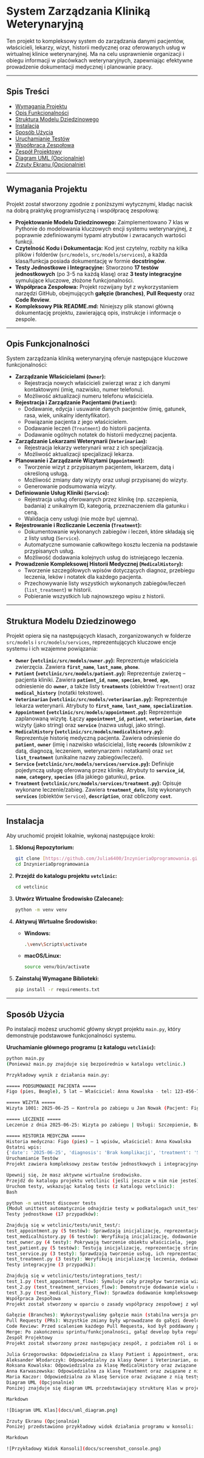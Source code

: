# **System Zarządzania Kliniką Weterynaryjną**

Ten projekt to kompleksowy system do zarządzania danymi pacjentów, właścicieli, lekarzy, wizyt, historii medycznej oraz oferowanych usług w wirtualnej klinice weterynaryjnej. Ma na celu usprawnienie organizacji i obiegu informacji w placówkach weterynaryjnych, zapewniając efektywne prowadzenie dokumentacji medycznej i planowanie pracy.

---

## **Spis Treści**
* [Wymagania Projektu](#wymagania-projektu)
* [Opis Funkcjonalności](#opis-funkcjonalności)
* [Struktura Modelu Dziedzinowego](#struktura-modelu-dziedzinowego)
* [Instalacja](#instalacja)
* [Sposób Użycia](#sposób-użycia)
* [Uruchamianie Testów](#uruchamianie-testów)
* [Współpraca Zespołowa](#współpraca-zespołowa)
* [Zespół Projektowy](#zespół-projektowy)
* [Diagram UML (Opcjonalnie)](#diagram-uml-opcjonalnie)
* [Zrzuty Ekranu (Opcjonalnie)](#zrzuty-ekranu-opcjonalnie)

---

## **Wymagania Projektu**

Projekt został stworzony zgodnie z poniższymi wytycznymi, kładąc nacisk na dobrą praktykę programistyczną i współpracę zespołową:

* **Projektowanie Modelu Dziedzinowego:** Zaimplementowano 7 klas w Pythonie do modelowania kluczowych encji systemu weterynaryjnej, z poprawnie zdefiniowanymi typami atrybutów i zwracanych wartości funkcji.
* **Czytelność Kodu i Dokumentacja:** Kod jest czytelny, rozbity na kilka plików i folderów (`src/models`, `src/models/services`), a każda klasa/funkcja posiada dokumentację w formie **docstringów**.
* **Testy Jednostkowe i Integracyjne:** Stworzono **17 testów jednostkowych** (po 3-5 na każdą klasę) oraz **3 testy integracyjne** symulujące kluczowe, złożone funkcjonalności.
* **Współpraca Zespołowa:** Projekt rozwijany był z wykorzystaniem narzędzi GitHub, obejmujących **gałęzie (branches)**, **Pull Requesty** oraz **Code Review**.
* **Kompleksowy Plik README.md:** Niniejszy plik stanowi główną dokumentację projektu, zawierającą opis, instrukcje i informacje o zespole.

---

## **Opis Funkcjonalności**

System zarządzania kliniką weterynaryjną oferuje następujące kluczowe funkcjonalności:

* **Zarządzanie Właścicielami (`Owner`):**
    * Rejestracja nowych właścicieli zwierząt wraz z ich danymi kontaktowymi (imię, nazwisko, numer telefonu).
    * Możliwość aktualizacji numeru telefonu właściciela.
* **Rejestracja i Zarządzanie Pacjentami (`Patient`):**
    * Dodawanie, edycja i usuwanie danych pacjentów (imię, gatunek, rasa, wiek, unikalny identyfikator).
    * Powiązanie pacjenta z jego właścicielem.
    * Dodawanie leczeń (`Treatment`) do historii pacjenta.
    * Dodawanie ogólnych notatek do historii medycznej pacjenta.
* **Zarządzanie Lekarzami Weterynarii (`Veterinarian`):**
    * Rejestracja lekarzy weterynarii wraz z ich specjalizacją.
    * Możliwość aktualizacji specjalizacji lekarza.
* **Planowanie i Zarządzanie Wizytami (`Appointment`):**
    * Tworzenie wizyt z przypisanym pacjentem, lekarzem, datą i określoną usługą.
    * Możliwość zmiany daty wizyty oraz usługi przypisanej do wizyty.
    * Generowanie podsumowania wizyty.
* **Definiowanie Usług Kliniki (`Service`):**
    * Rejestracja usług oferowanych przez klinikę (np. szczepienia, badania) z unikalnym ID, kategorią, przeznaczeniem dla gatunku i ceną.
    * Walidacja ceny usługi (nie może być ujemna).
* **Rejestrowanie i Rozliczanie Leczenia (`Treatment`):**
    * Dokumentowanie wykonanych zabiegów i leczeń, które składają się z listy usług (`Service`).
    * Automatyczne sumowanie całkowitego kosztu leczenia na podstawie przypisanych usług.
    * Możliwość dodawania kolejnych usług do istniejącego leczenia.
* **Prowadzenie Kompleksowej Historii Medycznej (`MedicalHistory`):**
    * Tworzenie szczegółowych wpisów dotyczących diagnoz, przebiegu leczenia, leków i notatek dla każdego pacjenta.
    * Przechowywanie listy wszystkich wykonanych zabiegów/leczeń (`list_treatment`) w historii.
    * Pobieranie wszystkich lub najnowszego wpisu z historii.

---

## **Struktura Modelu Dziedzinowego**

Projekt opiera się na następujących klasach, zorganizowanych w folderze `src/models` i `src/models/services`, reprezentujących kluczowe encje systemu i ich wzajemne powiązania:

* **`Owner` (`vetclinic/src/models/owner.py`):** Reprezentuje właściciela zwierzęcia. Zawiera **`first_name`**, **`last_name`**, **`phone`**.
* **`Patient` (`vetclinic/src/models/patient.py`):** Reprezentuje zwierzę – pacjenta kliniki. Zawiera **`patient_id`**, **`name`**, **`species`**, **`breed`**, **`age`**, odniesienie do **`owner`**, a także listy **`treatments`** (obiektów `Treatment`) oraz **`medical_history`** (notatki tekstowe).
* **`Veterinarian` (`vetclinic/src/models/veterinarian.py`):** Reprezentuje lekarza weterynarii. Atrybuty to **`first_name`**, **`last_name`**, **`specialization`**.
* **`Appointment` (`vetclinic/src/models/appointment.py`):** Reprezentuje zaplanowaną wizytę. Łączy **`appointment_id`**, **`patient`**, **`veterinarian`**, **`date`** wizyty (jako string) oraz **`service`** (nazwa usługi, jako string).
* **`MedicalHistory` (`vetclinic/src/models/medicalhistory.py`):** Reprezentuje historię medyczną pacjenta. Zawiera odniesienie do **`patient`**, **`owner`** (imię i nazwisko właściciela), listę **`records`** (słowników z datą, diagnozą, leczeniem, weterynarzem i notatkami) oraz `set` **`list_treatment`** (unikalne nazwy zabiegów/leczeń).
* **`Service` (`vetclinic/src/models/services/service.py`):** Definiuje pojedynczą usługę oferowaną przez klinikę. Atrybuty to **`service_id`**, **`name`**, **`category`**, **`species`** (dla jakiego gatunku), **`price`**.
* **`Treatment` (`vetclinic/src/models/services/treatment.py`):** Opisuje wykonane leczenie/zabieg. Zawiera **`treatment_date`**, listę wykonanych **`services`** (obiektów `Service`), **`description`**, oraz obliczony **`cost`**.

---

## **Instalacja**

Aby uruchomić projekt lokalnie, wykonaj następujące kroki:

1.  **Sklonuj Repozytorium:**
    ```bash
    git clone [https://github.com/Julia6400/InzynieriaOprogramowania.git](https://github.com/Julia6400/InzynieriaOprogramowania.git)
    cd InzynieriaOprogramowania
    ```

2.  **Przejdź do katalogu projektu `vetclinic`:**
    ```bash
    cd vetclinic
    ```

3.  **Utwórz Wirtualne Środowisko (Zalecane):**
    ```bash
    python -m venv venv
    ```

4.  **Aktywuj Wirtualne Środowisko:**
    * **Windows:**
        ```bash
        .\venv\Scripts\activate
        ```
    * **macOS/Linux:**
        ```bash
        source venv/bin/activate
        ```

5.  **Zainstaluj Wymagane Biblioteki:**
    ```bash
    pip install -r requirements.txt
    ```

---

## **Sposób Użycia**

Po instalacji możesz uruchomić główny skrypt projektu `main.py`, który demonstruje podstawowe funkcjonalności systemu.

**Uruchamianie głównego programu (z katalogu `vetclinic`):**

```bash
python main.py
(Ponieważ main.py znajduje się bezpośrednio w katalogu vetclinic.)

Przykładowy wynik z działania main.py:

===== PODSUMOWANIE PACJENTA =====
Figo (pies, Beagle), 5 lat – Właściciel: Anna Kowalska - tel: 123-456-789

===== WIZYTA =====
Wizyta 1001: 2025-06-25 – Kontrola po zabiegu u Jan Nowak (Pacjent: Figo)

===== LECZENIE =====
Leczenie z dnia 2025-06-25: Wizyta po zabiegu | Usługi: Szczepienie, Badanie kontrolne | Koszt całkowity: 210.00 zł

===== HISTORIA MEDYCZNA =====
Historia medyczna: Figo (pies) – 1 wpisów, właściciel: Anna Kowalska
Ostatni wpis:
{'date': '2025-06-25', 'diagnosis': 'Brak komplikacji', 'treatment': 'Szczepienie + Badanie kontrolne', 'veterinarian': 'Jan Nowak', 'notes': 'Pacjent w dobrym stanie, zalecono obserwację.'}
Uruchamianie Testów
Projekt zawiera kompleksowy zestaw testów jednostkowych i integracyjnych, które można uruchomić za pomocą modułu unittest w Pythonie.

Upewnij się, że masz aktywne wirtualne środowisko.
Przejdź do katalogu projektu vetclinic (jeśli jeszcze w nim nie jesteś).
Uruchom testy, wskazując katalog tests (z katalogu vetclinic):
Bash

python -m unittest discover tests
(Moduł unittest automatycznie odnajdzie testy w podkatalogach unit_test i integrations_test.)
Testy jednostkowe (17 przypadków):

Znajdują się w vetclinic/tests/unit_test/:
test_appointment.py (5 testów): Sprawdzają inicjalizację, reprezentację stringową, zmianę daty i usługi wizyty oraz podsumowanie.
test_medicalhistory.py (6 testów): Weryfikują inicjalizację, dodawanie wpisów, pobieranie wszystkich i najnowszego wpisu oraz reprezentację stringową historii medycznej.
test_owner.py (4 testy): Pokrywają tworzenie obiektu właściciela, jego reprezentację stringową, pobieranie pełnego imienia oraz aktualizację numeru telefonu.
test_patient.py (5 testów): Testują inicjalizację, reprezentację stringową pacjenta, dodawanie leczeń i notatek do historii medycznej oraz generowanie podsumowania pacjenta.
test_service.py (3 testy): Sprawdzają tworzenie usług, ich reprezentację stringową oraz walidację ujemnej ceny.
test_treatment.py (3 testy): Weryfikują inicjalizację leczenia, dodawanie usług i aktualizację kosztów, oraz reprezentację stringową leczenia.
Testy integracyjne (3 przypadki):

Znajdują się w vetclinic/tests/integrations_test/:
test_1.py (test_appointment_flow): Symuluje cały przepływ tworzenia wizyty, weryfikując poprawne powiązania między właścicielem, pacjentem, weterynarzem i wizytą.
test_2.py (test_treatment_services_flow): Demonstruje dodawanie wielu usług do leczenia i weryfikuje poprawne sumowanie kosztów oraz powiązanie z pacjentem.
test_3.py (test_medical_history_flow): Sprawdza dodawanie kompleksowego rekordu do historii medycznej pacjenta i pobieranie najnowszego wpisu.
Współpraca Zespołowa
Projekt został stworzony w oparciu o zasady współpracy zespołowej z wykorzystaniem platformy GitHub. Nasz proces pracy obejmował:

Gałęzie (Branches): Wykorzystywaliśmy gałęzie main (stabilna wersja produkcyjna) i develop (główna gałąź rozwojowa). Każdy członek zespołu tworzył swoją indywidualną gałąź funkcjonalną (np. feature_new_patient) dla realizowanych zadań.
Pull Requesty (PRs): Wszystkie zmiany były wprowadzane do gałęzi develop poprzez Pull Requesty.
Code Review: Przed scaleniem każdego Pull Requesta, kod był poddawany przeglądowi przez innego członka zespołu, co zapewniało jakość i spójność kodu.
Merge: Po zakończeniu sprintu/funkcjonalności, gałąź develop była regularnie scalana z main, opcjonalnie z oznaczeniem tagiem wersji (np. v1.0).
Zespół Projektowy
Projekt został stworzony przez następujący zespół, z podziałem ról i odpowiedzialności za poszczególne części modelu dziedzinowego:

Julia Grzegorowska: Odpowiedzialna za klasy Patient i Appointment, oraz związane z nimi testy jednostkowe.
Aleksander Włodarczyk: Odpowiedzialny za klasy Owner i Veterinarian, oraz związane z nimi testy jednostkowe.
Roksana Kowalska: Odpowiedzialna za klasę MedicalHistory oraz związane z nią testy jednostkowe, a także za przygotowanie README.md.
Anna Karwaszewska: Odpowiedzialna za klasę Treatment oraz związane z nią testy jednostkowe, a także za przygotowanie README.md.
Maria Kaczor: Odpowiedzialna za klasę Service oraz związane z nią testy jednostkowe.
Diagram UML (Opcjonalnie)
Poniżej znajduje się diagram UML przedstawiający strukturę klas w projekcie:

Markdown

![Diagram UML Klas](docs/uml_diagram.png)

Zrzuty Ekranu (Opcjonalnie)
Poniżej przedstawiono przykładowy widok działania programu w konsoli:

Markdown

![Przykładowy Widok Konsoli](docs/screenshot_console.png)
